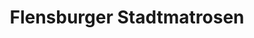 ---
title: "Flensburger Stadtmatrosen"
url: /flensburg/flensburger-stadtmatrosen/
shop: Andenken
---
